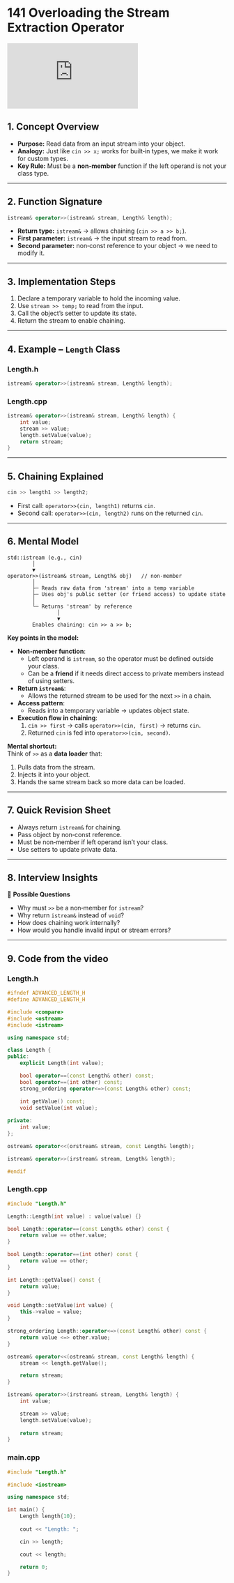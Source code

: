 # 141 Overloading the Stream Extraction Operator

<div class="video-wrapper">
  <iframe src="https://www.youtube.com/embed/_V7hbKEOwZ8?si=QwDsV6t7jQpehGWu"
          title="YouTube video player" 
          frameborder="0" 
          allow="accelerometer; autoplay; clipboard-write; encrypted-media; gyroscope; picture-in-picture; web-share" 
          allowfullscreen>
  </iframe>
</div>

## 1. Concept Overview
- **Purpose:** Read data from an input stream into your object.
- **Analogy:** Just like `cin >> x;` works for built‑in types, we make it work for custom types.
- **Key Rule:** Must be a **non‑member** function if the left operand is not your class type.

---

## 2. Function Signature
```cpp
istream& operator>>(istream& stream, Length& length);
```
- **Return type:** `istream&` → allows chaining (`cin >> a >> b;`).
- **First parameter:** `istream&` → the input stream to read from.
- **Second parameter:** non‑const reference to your object → we need to modify it.

---

## 3. Implementation Steps
1. Declare a temporary variable to hold the incoming value.
2. Use `stream >> temp;` to read from the input.
3. Call the object’s setter to update its state.
4. Return the stream to enable chaining.

---

## 4. Example – `Length` Class

### Length.h
```cpp
istream& operator>>(istream& stream, Length& length);
```

### Length.cpp
```cpp
istream& operator>>(istream& stream, Length& length) {
    int value;
    stream >> value;
    length.setValue(value);
    return stream;
}
```

---

## 5. Chaining Explained
```cpp
cin >> length1 >> length2;
```
- First call: `operator>>(cin, length1)` returns `cin`.
- Second call: `operator>>(cin, length2)` runs on the returned `cin`.

---

## 6. Mental Model

```
std::istream (e.g., cin)
        │
        ▼
operator>>(istream& stream, Length& obj)   // non-member
        │
        ├─ Reads raw data from 'stream' into a temp variable
        ├─ Uses obj's public setter (or friend access) to update state
        │
        └─ Returns 'stream' by reference
                │
                ▼
        Enables chaining: cin >> a >> b;
```

**Key points in the model:**
- **Non‑member function**:  
  - Left operand is `istream`, so the operator must be defined outside your class.
  - Can be a **friend** if it needs direct access to private members instead of using setters.
- **Return `istream&`**:  
  - Allows the returned stream to be used for the next `>>` in a chain.
- **Access pattern**:  
  - Reads into a temporary variable → updates object state.
- **Execution flow in chaining**:
  1. `cin >> first` → calls `operator>>(cin, first)` → returns `cin`.
  2. Returned `cin` is fed into `operator>>(cin, second)`.

**Mental shortcut:**  
Think of `>>` as a **data loader** that:
1. Pulls data from the stream.
2. Injects it into your object.
3. Hands the same stream back so more data can be loaded.

---

## 7. Quick Revision Sheet
- Always return `istream&` for chaining.
- Pass object by non‑const reference.
- Must be non‑member if left operand isn’t your class.
- Use setters to update private data.

---

## 8. Interview Insights
💬 **Possible Questions**
- Why must `>>` be a non‑member for `istream`?
- Why return `istream&` instead of `void`?
- How does chaining work internally?
- How would you handle invalid input or stream errors?

---

## 9. Code from the video

### Length.h

```cpp
#ifndef ADVANCED_LENGTH_H
#define ADVANCED_LENGTH_H

#include <compare>
#include <ostream>
#include <istream>

using namespace std;

class Length {
public:
    explicit Length(int value);

    bool operator==(const Length& other) const;
    bool operator==(int other) const;
    strong_ordering operator<=>(const Length& other) const;

    int getValue() const;
    void setValue(int value);
    
private:
    int value;
};

ostream& operator<<(orstream& stream, const Length& length);

istream& operator>>(irstream& stream, Length& length);

#endif
```

### Length.cpp

```cpp
#include "Length.h"

Length::Length(int value) : value(value) {}

bool Length::operator==(const Length& other) const {
    return value == other.value; 
}

bool Length::operator==(int other) const {
    return value == other;
}

int Length::getValue() const {
    return value;
}

void Length::setValue(int value) {
    this->value = value;
}

strong_ordering Length::operator<=>(const Length& other) const {
    return value <=> other.value;
}

ostream& operator<<(ostream& stream, const Length& length) {
    stream << length.getValue();

    return stream;
}

istream& operator>>(irstream& stream, Length& length) {
    int value;

    stream >> value;
    length.setValue(value);
    
    return stream;
}
```

### main.cpp

```cpp
#include "Length.h"

#include <iostream>

using namespace std;

int main() {
    Length length{10};
    
    cout << "Length: ";

    cin >> length;

    cout << length;

    return 0;
}
```